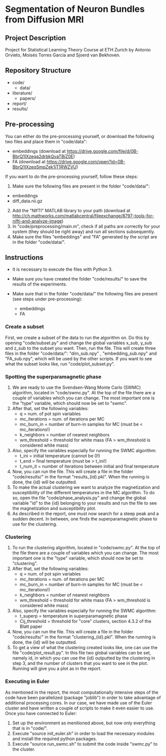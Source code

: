 # Segmentation of Neuron Bundles from Diffusion MRI

## Project Description
Project for Statistical Learning Theory Course at ETH Zurich by Antonio Orvieto, Moisés Torres García and Sjoerd van Bekhoven.

## Repository Structure
* code/
  * data/ 
* literature/
  * papers/
* report/
* results/

## Pre-processing
You can either do the pre-processing yourself, or download the following two files and place them in "code/data":
* embeddings (download at https://drive.google.com/file/d/0B-BbrQ1IXzeqa2drbkQyaTBjZ0E)
* FA (download at https://drive.google.com/open?id=0B-BbrQ1IXzeqSmpZek1jT1RWZVU)

If you want to do the pre-processing yourself, follow these steps:

1. Make sure the following files are present in the folder "code/data/":
  * embeddings
  * diff_data.nii.gz
2. Add the "NIfTI" MATLAB library to your path (download at http://ch.mathworks.com/matlabcentral/fileexchange/8797-tools-for-nifti-and-analyze-image)
3. In "code/preprocessing/main.m", check if all paths are correctly for your system (they should be right away) and run all sections subsequently.
4. Make sure the files "embeddings" and "FA" generated by the script are in the folder "code/data/".

## Instructions
* It is necessary to execute the files with Python 3.
* Make sure you have created the folder "code/results/" to save the results of the experiments.

* Make sure that in the folder "code/data/" the following files are present (see steps under pre-processing):
  * embeddings
  * FA

### Create a subset
First, we create a subset of the data to run the algorithm on. Do this by opening "code/subset.py" and change the global variables x\_sub, y\_sub and z\_sub to the subset you want. Then, run the file. This will create three files in the folder "code/data/": "dim\_sub.npy" , "embedding\_sub.npy" and "FA\_sub.npy", which will be used by the other scripts. If you want to see what the subset looks like, run "code/plot_subset.py".

### Spotting the superparamagnetic phase
1. We are ready to use the Svendsen-Wang Monte Carlo (SWMC) algorithm, located in "code/swmc.py". At the top of the file there are a couple of variables which you can change. The most important one is the "type" variable, which should now be set to "swmc". 
2. After that, set the following variables:
   * q = num. of pot spin variables
   * mc\_iterations = num. of iterations per MC
   * mc\_burn\_in = number of burn-in samples for MC (must be < mc\_iterations!)
   * k\_neighbors = number of nearest neighbors
   * wm\_threshold = threshold for white mass (FA > wm\_threshold is considered white mass)
2. Also, specify the variables especially for running the SWMC algorithm:
   * t\_ini =  initial temperature (cannot be 0!)
   * t\_end = final temperature (must be > t\_ini!)
   * t\_num_it = number of iterations between initial and final temperature
3. Now, you can run the file. This will create a file in the folder "code/results/" in the format "results\_{id}.pkl". When the running is done, the {id} will be outputted.
4. To make the actual clustering we want to analyze the magnetization and susceptibility of the different temperatures in the MC algorithm. To do so, open the file "code/phase_analysis.py" and change the global variable "id" to the {id} belonging to your results and run the file to see the magnetization and susceptibility plot.
5. As described in the report, one must now search for a steep peak and a sudden decent. In between, one finds the superparamagnetic phase to use for the clustering.

### Clustering
1. To run the clustering algorithm, located in "code/swmc.py". At the top of the file there are a couple of variables which you can change. The most important one is the "type" variable, which should now be set to "clustering". 
2. After that, set the following variables:
   * q = num. of pot spin variables
   * mc\_iterations = num. of iterations per MC
   * mc\_burn\_in = number of burn-in samples for MC (must be < mc\_iterations!)
   * k\_neighbors = number of nearest neighbors
   * wm\_threshold = threshold for white mass (FA > wm\_threshold is considered white mass)
2. Also, specify the variables especially for running the SWMC algorithm:
   * t\_superp = temperature in superparamagnetic phase
   * Cij\_threshold = threshold for "core" clusters, section 4.3.2 of the Blatt paper
3. Now, you can run the file. This will create a file in the folder "code/results/" in the format "clustering\_{id}.pkl". When the running is done, the {id} will be outputted.
4. To get a view of what the clustering created looks like, one can use the file "code/plot\_result.py". In this file two global variables can be set, namely id, in which you can use the {id} outputted by the clustering in step 3, and the number of clusters that you want to see in the plot. Running will give you a plot as in the report.

### Executing in Euler
As mentioned in the report, the most computationally intensive steps of the code have been parallelized (package "joblib") in order to take advantage of additional processing cores. In our case, we have made use of the Euler cluster and have written a couple of scripts to make it even easier to use. Once you have connected to Euler:  
1. Set up the environment as menitioned above, but now only everything that is in "code/".
2. Execute "source init\_euler.sh" in order to load the necessary modules and install the required python packages.  
3. Execute "source run\_swmc.sh" to submit the code inside "swmc.py" to the cluster.
